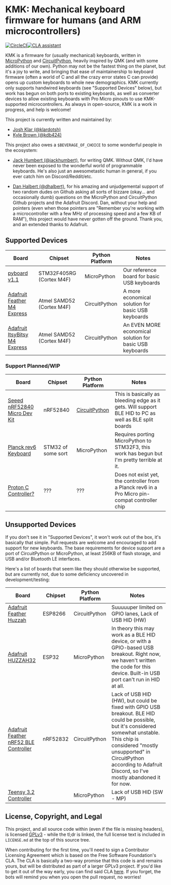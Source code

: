 # KMK: Mechanical keyboard firmware for humans (and ARM microcontrollers)

[![CircleCI](https://circleci.com/gh/KMKfw/kmk_firmware/tree/master.svg?style=svg)](https://circleci.com/gh/KMKfw/kmk_firmware/tree/master)[![CLA assistant](https://cla-assistant.io/readme/badge/KMKfw/kmk_firmware)](https://cla-assistant.io/KMKfw/kmk_firmware)

KMK is a firmware for (usually mechanical) keyboards, written in
[MicroPython](https://micropython.org/) and
[CircuitPython](https://github.com/adafruit/circuitpython), heavily inspired by
QMK (and with some additions of our own). Python may not be the fastest thing on
the planet, but it's a joy to write, and bringing that ease of maintainership to
keyboard firmware (often a world of C and all the crazy error states C can
provide) opens up custom keyboards to whole new demographics. KMK currently only
supports handwired keyboards (see "Supported Devices" below), but work has begun
on both ports to existing keyboards, as well as converter devices to allow
existing keyboards with Pro Micro pinouts to use KMK-supported microcontrollers.
As always in open-source, KMK is a work in progress, and help is welcome!

This project is currently written and maintained by:

- [Josh Klar (@klardotsh)](https://github.com/klardotsh)
- [Kyle Brown (@kdb424)](https://github.com/kdb424)

This project also owes a `$BEVERAGE_OF_CHOICE` to some wonderful people in the
ecosystem:

- [Jack Humbert (@jackhumbert)](https://jackhumbert.com/), for writing QMK.
  Without QMK, I'd have never been exposed to the wonderful world of
  programmable keyboards. He's also just an awesometastic human in general, if
  you ever catch him on Discord/Reddit/etc.

- [Dan Halbert (@dhalbert)](https://danhalbert.org/), for his amazing and
  unjudgemental support of two random dudes on Github asking all sorts of
  bizzare (okay...  and occasionally dumb) questions on the MicroPython and
  CircuitPython Github projects and the Adafruit Discord. Dan, without your help
  and pointers (even when those pointers are "Remember you're working with a
  microcontroller with a few MHz of processing speed and a few KB of RAM"), this
  project would have never gotten off the ground. Thank you, and an extended
  thanks to Adafruit.


## Supported Devices

| Board | Chipset | Python Platform | Notes |
| ----- | ------- | --------------- | ----- |
| [pyboard v1.1](https://www.adafruit.com/product/2390) | STM32F405RG (Cortex M4F) | MicroPython | Our reference board for basic USB keyboards |
| [Adafruit Feather M4 Express](https://www.adafruit.com/product/3857) | Atmel SAMD52 (Cortex M4F) | CircuitPython | A more economical solution for basic USB keyboards |
| [Adafruit ItsyBitsy M4 Express](https://www.adafruit.com/product/3800) | Atmel SAMD52 (Cortex M4F) | CircuitPython | An EVEN MORE economical solution for basic USB keyboards |

### Support Planned/WIP
| Board | Chipset | Python Platform | Notes |
| ----- | ------- | --------------- | ----- |
| [Seeed nRF52840 Micro Dev Kit](https://www.seeedstudio.com/nRF52840-Micro-Development-Kit-p-3079.html) | nRF52840 | [CircuitPython](https://github.com/KMKfw/circuitpython/tree/topic-nrf52840-mdk) | This is basically as bleeding edge as it gets. Will support BLE HID to PC as well as BLE split boards |
| [Planck rev6 Keyboard](https://olkb.com/planck) | STM32 of some sort | MicroPython | Requires porting MicroPython to STM32F3, this work has begun but I'm pretty terrible at it. |
| [Proton C Controller?](https://www.reddit.com/r/MechanicalKeyboards/comments/87cw36/render_of_the_qmk_proton_c_qmkpowered_pro_micro/) | ??? | ??? | Does not exist yet, the controller from a Planck rev6 in a Pro Micro pin-compat controller chip |


## Unsupported Devices

If you don't see it in "Supported Devices", it won't work out of the box, it's
basically that simple. Pull requests are welcome and encouraged to add support
for new keyboards. The base requirements for device support are a port of
CircuitPython or MicroPython, at least 256KB of flash storage, and USB and/or 
Bluetooth LE interfaces.

Here's a list of boards that seem like they should otherwise be supported, but
are currently not, due to some deficiency uncovered in development/testing:

| Board | Chipset | Python Platform | Notes |
| ----- | ------- | --------------- | ------------------ |
| [Adafruit Feather Huzzah](https://www.adafruit.com/product/2821) | ESP8266 | CircuitPython | Suuuuuper limited on GPIO lanes, Lack of USB HID (HW) |
| [Adafruit HUZZAH32](https://www.adafruit.com/product/3405) | ESP32 | MicroPython | In theory this may work as a BLE HID device, or with a GPIO-based USB breakout. Right now, we haven't written the code for this device. Built-in USB port can't run in HID at all. |
| [Adafruit Feather nRF52 BLE Controller](https://www.adafruit.com/product/3406) | nRF52832 | CircuitPython | Lack of USB HID (HW), but could be fixed with GPIO USB breakout. BLE HID could be possible, but it's considered somewhat unstable. This chip is considered "mostly unsupported" in CircuitPython according to Adafruit Discord, so I've mostly abandoned it for now. |
| [Teensy 3.2 Controller](https://www.adafruit.com/product/2756) | | MicroPython | Lack of USB HID (SW - MP) |


## License, Copyright, and Legal

This project, and all source code within (even if the file is missing headers),
is licensed
[GPLv3](https://tldrlegal.com/license/gnu-general-public-license-v3-(gpl-3)) -
while the tl;dr is linked, the full license text is included in `LICENSE.md` at
the top of this source tree.

When contributing for the first time, you'll need to sign a Contributor
Licensing Agreement which is based on the Free Software Foundation's CLA. The
CLA is basically a two-way promise that this code is and remains yours, but will
be distributed as part of a larger GPLv3 project. If you'd like to get it out of
the way early, you can find said CLA [here](
https://cla-assistant.io/kmkfw/kmk_firmware). If you forget, the bots will
remind you when you open the pull request, no worries!
